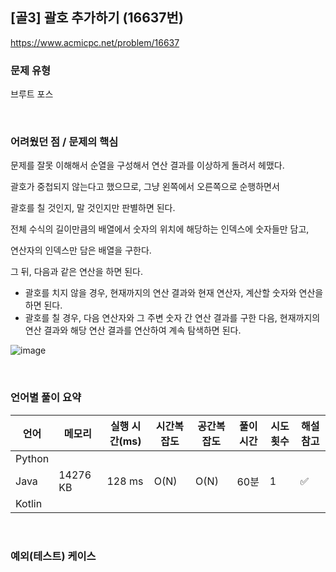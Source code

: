 ## [골3] 괄호 추가하기 (16637번)

https://www.acmicpc.net/problem/16637

### 문제 유형

브루트 포스

<br>

### 어려웠던 점 / 문제의 핵심

문제를 잘못 이해해서 순열을 구성해서 연산 결과를 이상하게 돌려서 헤맸다.

괄호가 중첩되지 않는다고 했으므로, 그냥 왼쪽에서 오른쪽으로 순행하면서

괄호를 칠 것인지, 말 것인지만 판별하면 된다.

전체 수식의 길이만큼의 배열에서 숫자의 위치에 해당하는 인덱스에 숫자들만 담고,

연산자의 인덱스만 담은 배열을 구한다.

그 뒤, 다음과 같은 연산을 하면 된다.

- 괄호를 치지 않을 경우, 현재까지의 연산 결과와 현재 연산자, 계산할 숫자와 연산을 하면 된다.
- 괄호를 칠 경우, 다음 연산자와 그 주변 숫자 간 연산 결과를 구한 다음, 현재까지의 연산 결과와 해당 연산 결과를 연산하여 계속 탐색하면 된다.

![image](https://user-images.githubusercontent.com/93081720/230367217-c353e79b-2234-4668-8fc7-86a054900ae8.png)

<br>

### 언어별 풀이 요약

| 언어   | 메모리   | 실행 시간(ms) | 시간복잡도 | 공간복잡도 | 풀이 시간 | 시도 횟수 | 해설 참고          |
| ------ | -------- | ------------- | ---------- | ---------- | --------- | --------- | ------------------ |
| Python |          |               |            |            |           |           |                    |
| Java   | 14276 KB | 128 ms        | O(N)       | O(N)       | 60분      | 1         | :white_check_mark: |
| Kotlin |          |               |            |            |           |           |                    |

<br>

### 예외(테스트) 케이스

```
```

